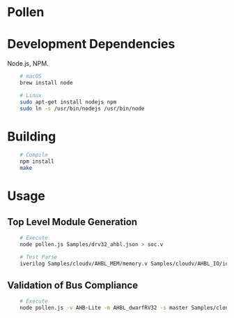 # Pollen
# Development Dependencies
Node.js, NPM.

```bash
    # macOS
    brew install node

    # Linux
    sudo apt-get install nodejs npm
    sudo ln -s /usr/bin/nodejs /usr/bin/node
```

# Building
```bash
    # Compile
    npm install
    make
```

# Usage
## Top Level Module Generation
```bash
    # Execute
    node pollen.js Samples/drv32_ahbl.json > soc.v

    # Test Parse
    iverilog Samples/cloudv/AHBL_MEM/memory.v Samples/cloudv/AHBL_IO/io.v Samples/cloudv/AHBL_dwarfRV32/regfile.v Samples/cloudv/AHBL_dwarfRV32/rv32.v Samples/cloudv/AHBL_dwarfRV32/drv32_ahbl.v soc.v
```
## Validation of Bus Compliance
```bash
    # Execute
    node pollen.js -v AHB-Lite -m AHBL_dwarfRV32 -s master Samples/cloudv/AHBL_dwarfRV32/drv32_ahbl.v
```